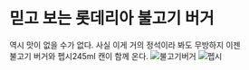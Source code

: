 # 믿고 보는 롯데리아 불고기 버거 
역시 맛이 없을 수가 없다. 사실 이게 거의 정석이라 봐도 무방하지 이젠  
불고기 버거와 펩시245ml 캔이 함께 온다.
![불고기버거](https://w.namu.la/s/04ba10eba37bfc119c507b7905e8bf8ee42b45dde06092d079196fcda49838f3a38a19a0fb7cba922179d073bb328db4e0f175f3c3a0527b72bf541998c52ea72e22f5dc8f29abcf38af981f8a9e53c30d2d6bd18e0a348f06daac6e5f4e9680)
![펩시](http://img.danawa.com/prod_img/500000/693/205/img/2205693_1.jpg?shrink=500:500&_v=20180420143545)

